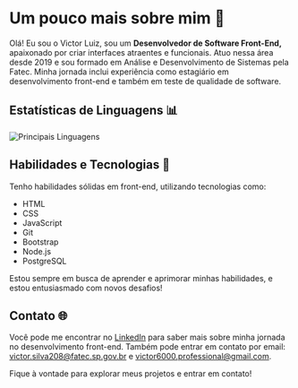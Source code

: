 # Um pouco mais sobre mim 👋

Olá! Eu sou o Victor Luiz, sou um **Desenvolvedor de Software Front-End,** apaixonado por criar interfaces atraentes e funcionais. Atuo nessa área desde 2019 e sou formado em Análise e Desenvolvimento de Sistemas pela Fatec. Minha jornada inclui experiência como estagiário em desenvolvimento front-end e também em teste de qualidade de software.

## Estatísticas de Linguagens 📊

![Principais Linguagens](https://github-readme-stats.vercel.app/api/top-langs/?username=VictorSR117&theme=tokyonight&hide_border=true&custom_title=Principais%20Linguagens)

## Habilidades e Tecnologias 🚀

Tenho habilidades sólidas em front-end, utilizando tecnologias como:

- HTML
- CSS
- JavaScript
- Git
- Bootstrap
- Node.js
- PostgreSQL

Estou sempre em busca de aprender e aprimorar minhas habilidades, e estou entusiasmado com novos desafios!

## Contato 🌐

Você pode me encontrar no [LinkedIn](https://www.linkedin.com/in/victor-luiz-68094b1a5/) para saber mais sobre minha jornada no desenvolvimento front-end. Também pode entrar em contato por email: victor.silva208@fatec.sp.gov.br e victor6000.professional@gmail.com.

Fique à vontade para explorar meus projetos e entrar em contato!
